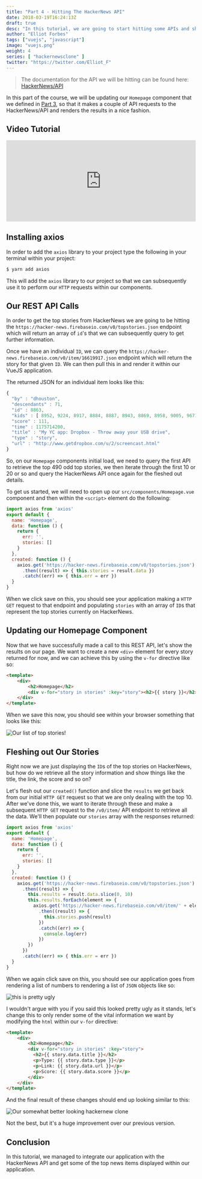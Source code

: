 ```yaml
---
title: "Part 4 - Hitting The HackerNews API"
date: 2018-03-19T16:24:13Z
draft: true
desc: "In this tutorial, we are going to start hitting some APIs and showing some of the top stories on our HackerNews clone."
author: "Elliot Forbes"
tags: ["vuejs", "javascript"]
image: "vuejs.png"
weight: 4
series: [ "hackernewsclone" ]
twitter: "https://twitter.com/Elliot_F"
---
```


> The documentation for the API we will be hitting can be found here: [HackerNews/API](https://github.com/HackerNews/API)

In this part of the course, we will be updating our `Homepage` component that we defined in [Part 3](/projects/hacker-news-clone-vuejs/part-3-adding-a-few-routes/), so that it makes a couple of API requests to the HackerNews/API and renders the results in a nice fashion. 

## Video Tutorial

<div style="position:relative;height:0;padding-bottom:42.76%"><iframe src="https://www.youtube.com/embed/ZQvNMHf6hNA?list=PLzUGFf4GhXBLWueypt6avCKOCNt0675EQ&amp;ecver=2" style="position:absolute;width:100%;height:100%;left:0" width="842" height="360" frameborder="0" allow="autoplay; encrypted-media" allowfullscreen></iframe></div>

## Installing axios

In order to add the `axios` library to your project type the following in your terminal within your project:

```s
$ yarn add axios
```

This will add the `axios` library to our project so that we can subsequently use it to perform our `HTTP` requests within our components.

## Our REST API Calls

In order to get the top stories from HackerNews we are going to be hitting the `https://hacker-news.firebaseio.com/v0/topstories.json` endpoint which will return an array of `id`'s that we can subsequently query to get further information. 

Once we have an individual `ID`, we can query the `https://hacker-news.firebaseio.com/v0/item/16619917.json` endpoint which will return the story for that given `ID`. We can then pull this in and render it within our VueJS application. 

The returned JSON for an individual item looks like this: 

```js
{
  "by" : "dhouston",
  "descendants" : 71,
  "id" : 8863,
  "kids" : [ 8952, 9224, 8917, 8884, 8887, 8943, 8869, 8958, 9005, 9671, 8940, 9067, 8908, 9055, 8865, 8881, 8872, 8873, 8955, 10403, 8903, 8928, 9125, 8998, 8901, 8902, 8907, 8894, 8878, 8870, 8980, 8934, 8876 ],
  "score" : 111,
  "time" : 1175714200,
  "title" : "My YC app: Dropbox - Throw away your USB drive",
  "type" : "story",
  "url" : "http://www.getdropbox.com/u/2/screencast.html"
}
```

So, on our `Homepage` components initial load, we need to query the first API to retrieve the top 490 odd top stories, we then iterate through the first 10 or 20 or so and query the HackerNews API once again for the fleshed out details. 

To get us started, we will need to open up our `src/components/Homepage.vue` component and then within the `<script>` element do the following:

```js
import axios from 'axios'
export default {
  name: 'Homepage',
  data: function () {
    return {
      err: '',
      stories: []
    }
  },
  created: function () {
    axios.get('https://hacker-news.firebaseio.com/v0/topstories.json')
      .then((result) => { this.stories = result.data })
      .catch((err) => { this.err = err })
  }
}
```

When we click save on this, you should see your application making a `HTTP` `GET` request to that endpoint and populating `stories` with an array of `ID`s that represent the top stories currently on HackerNews.

## Updating our Homepage Component

Now that we have successfully made a call to this REST API, let's show the results on our page. We want to create a new `<div>` element for every story returned for now, and we can achieve this by using the `v-for` directive like so:

```html
<template>
    <div>
        <h2>Homepage</h2>
        <div v-for="story in stories" :key="story"><h2>{{ story }}</h2></div>
    </div>
</template>
```

When we save this now, you should see within your browser something that looks like this:

![Our list of top stories!](https://s3-eu-west-1.amazonaws.com/tutorialedge.net/images/hackernews-clone/screenshot-05.png)

## Fleshing out Our Stories

Right now we are just displaying the `ID`s of the top stories on HackerNews, but how do we retrieve all the story information and show things like the title, the link, the score and so on?

Let's flesh out our `created()` function and slice the `results` we get back from our initial `HTTP GET` request so that we are only dealing with the top 10. After we've done this, we want to iterate through these and make a subsequent `HTTP GET` request to the `/v0/item/` API endpoint to retrieve all the data. We'll then populate our `stories` array with the responses returned:

```js
import axios from 'axios'
export default {
  name: 'Homepage',
  data: function () {
    return {
      err: '',
      stories: []
    }
  },
  created: function () {
    axios.get('https://hacker-news.firebaseio.com/v0/topstories.json')
      .then((result) => {
        this.results = result.data.slice(0, 10)
        this.results.forEach(element => {
          axios.get('https://hacker-news.firebaseio.com/v0/item/' + element + '.json')
            .then((result) => {
              this.stories.push(result)
            })
            .catch((err) => {
              console.log(err)
            })
        })
      })
      .catch((err) => { this.err = err })
  }
}
```

When we again click save on this, you should see our application goes from rendering a list of numbers to rendering a list of `JSON` objects like so:

![this is pretty ugly](https://s3-eu-west-1.amazonaws.com/tutorialedge.net/images/hackernews-clone/screenshot-06.png)

I wouldn't argue with you if you said this looked pretty ugly as it stands, let's change this to only render some of the vital information we want by modifying the `html` within our `v-for` directive:

```html
<template>
    <div>
        <h2>Homepage</h2>
        <div v-for="story in stories" :key="story">
          <h2>{{ story.data.title }}</h2>
          <p>Type: {{ story.data.type }}</p>
          <p>Link: {{ story.data.url }}</p>
          <p>Score: {{ story.data.score }}</p>
        </div>
    </div>
</template>
```

And the final result of these changes should end up looking similar to this:

![Our somewhat better looking hackernew clone](https://s3-eu-west-1.amazonaws.com/tutorialedge.net/images/hackernews-clone/screenshot-07.png)

Not the best, but it's a huge improvement over our previous version.

## Conclusion

In this tutorial, we managed to integrate our application with the HackerNews API and get some of the top news items displayed within our application.  